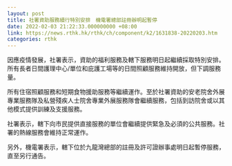 ```yaml
---
layout: post
title: 社署資助服務續行特別安排　機電署總部註冊辦明起暫停
date: 2022-02-03 21:22:33.000000000 +08:00
link: https://news.rthk.hk/rthk/ch/component/k2/1631838-20220203.htm
categories: rthk
---
```


因應疫情發展，社署表示，資助的福利服務及轄下服務明日起繼續採取特別安排。所有長者日間護理中心/單位和庇護工場等的日間照顧服務維持開放，但下調服務量。

所有住宿照顧服務和短期食物援助服務等繼續運作。至於社署資助的安老院舍外展專業服務隊及私營殘疾人士院舍專業外展服務隊會繼續服務，包括到訪院舍或以其他模式提供訓練及支援服務。

社署表示，轄下向市民提供直接服務的單位會繼續提供緊急及必須的公共服務。社署的熱線服務會維持正常運作。

另外，機電署表示，轄下位於九龍灣總部的註冊及許可證辦事處明日起暫停服務，直至另行通告。
